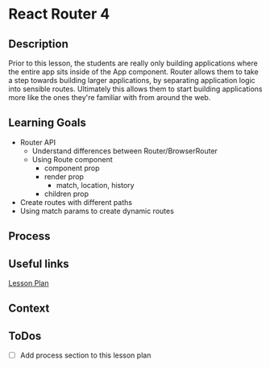 # React Router 4

## Description

Prior to this lesson, the students are really only building applications where
the entire app sits inside of the App component. Router allows them to take a
step towards building larger applications, by separating application logic into
sensible routes. Ultimately this allows them to start building applications more
like the ones they're familiar with from around the web.

## Learning Goals

- Router API
  - Understand differences between Router/BrowserRouter
  - Using Route component
    - component prop
    - render prop
      - match, location, history
    - children prop
- Create routes with different paths
- Using match params to create dynamic routes

## Process

## Useful links

[Lesson Plan](http://frontend.turing.io/lessons/module-3/react-router-v4.html)

## Context

## ToDos

* [ ] Add process section to this lesson plan
